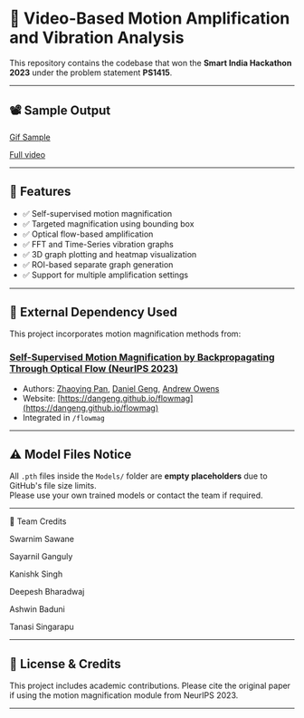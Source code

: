 # 🎥 Video-Based Motion Amplification and Vibration Analysis

This repository contains the codebase that won the **Smart India Hackathon 2023** under the problem statement **PS1415**.

---

## 📽 Sample Output

[Gif Sample]([https://github.com/Ashwin-Baduni/Video-Based_Motion_Amplification_and_Vibration_Analysis/blob/main/SampleOutputs/output.gif](https://github.com/Ashwin-Baduni/Video-Based_Motion_Amplification_and_Vibration_Analysis/blob/main/SampleOutputs/VID-20240113-WA0000720p-ezgif.com-speed.gif))

[Full video]([https://github.com/Ashwin-Baduni/Video-Based_Motion_Amplification_and_Vibration_Analysis/blob/main/SampleOutputs/VID-20240113-WA0000%20(720p).mp4](https://github.com/Ashwin-Baduni/Video-Based_Motion_Amplification_and_Vibration_Analysis/blob/main/SampleOutputs/VID-20240113-WA0000%20(720p).mp4))

---

## 🚀 Features

- ✅ Self-supervised motion magnification
- ✅ Targeted magnification using bounding box
- ✅ Optical flow-based amplification
- ✅ FFT and Time-Series vibration graphs
- ✅ 3D graph plotting and heatmap visualization
- ✅ ROI-based separate graph generation
- ✅ Support for multiple amplification settings

---

## 🔗 External Dependency Used

This project incorporates motion magnification methods from:

### [Self-Supervised Motion Magnification by Backpropagating Through Optical Flow (NeurIPS 2023)](https://arxiv.org/abs/2311.17056)
- Authors: [Zhaoying Pan](https://zhaoyingpan.github.io/), [Daniel Geng](https://dangeng.github.io/), [Andrew Owens](http://andrewowens.com/)
- Website: [https://dangeng.github.io/flowmag](https://dangeng.github.io/flowmag)
- Integrated in `/flowmag`

---

## ⚠️ Model Files Notice

All `.pth` files inside the `Models/` folder are **empty placeholders** due to GitHub's file size limits.  
Please use your own trained models or contact the team if required.

---

👥 Team Credits

Swarnim Sawane

Sayarnil Ganguly

Kanishk Singh

Deepesh Bharadwaj

Ashwin Baduni

Tanasi Singarapu

---

## 📜 License & Credits

This project includes academic contributions. Please cite the original paper if using the motion magnification module from NeurIPS 2023.

---
